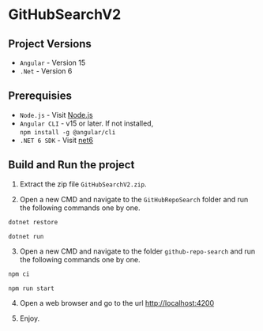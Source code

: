 # GitHubSearchV2

## Project Versions
- `Angular` - Version 15
- `.Net` - Version 6

## Prerequisies
- `Node.js` - Visit [Node.js](https://nodejs.org/en)
- `Angular CLI` - v15 or later. If not installed, <br>
`npm install -g @angular/cli`
- `.NET 6 SDK` - Visit [net6](https://dotnet.microsoft.com/)

## Build and Run the project

1. Extract the zip file `GitHubSearchV2.zip`.

2. Open a new CMD and navigate to the `GitHubRepoSearch` folder and run the following commands one by one.
```bash
dotnet restore
```
```bash
dotnet run
```

3. Open a new CMD and navigate to the folder `github-repo-search` and run the following commands one by one.
```bash
npm ci
```
```
npm run start
```

4. Open a web browser and go to the url [http://localhost:4200](http://localhost:4200)

5. Enjoy.
